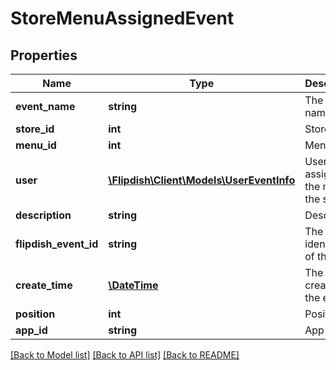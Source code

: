 # StoreMenuAssignedEvent

## Properties
Name | Type | Description | Notes
------------ | ------------- | ------------- | -------------
**event_name** | **string** | The event name | [optional] 
**store_id** | **int** | Store Id | [optional] 
**menu_id** | **int** | MenuId Id | [optional] 
**user** | [**\Flipdish\\Client\Models\UserEventInfo**](UserEventInfo.md) | User who assigned the menu to the store | [optional] 
**description** | **string** | Description | [optional] 
**flipdish_event_id** | **string** | The identitfier of the event | [optional] 
**create_time** | [**\DateTime**](\DateTime.md) | The time of creation of the event | [optional] 
**position** | **int** | Position | [optional] 
**app_id** | **string** | App id | [optional] 

[[Back to Model list]](../README.md#documentation-for-models) [[Back to API list]](../README.md#documentation-for-api-endpoints) [[Back to README]](../README.md)


